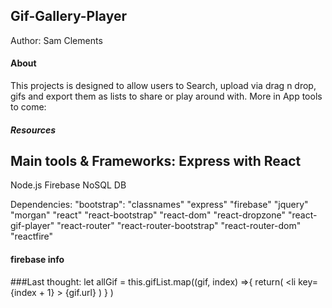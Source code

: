 ## Gif-Gallery-Player

Author: Sam Clements

#### About
This projects is designed to allow users to Search, upload via drag n drop, gifs and export them
as lists to share or play around with. More in App tools to come:


##### Resources

Main tools & Frameworks:
Express with React 
-----
Node.js
Firebase NoSQL DB

Dependencies:
    "bootstrap": 
    "classnames"
    "express"
    "firebase"
    "jquery"
    "morgan"
    "react"
    "react-bootstrap"
    "react-dom"
    "react-dropzone"
    "react-gif-player"
    "react-router"
    "react-router-bootstrap"
    "react-router-dom"
    "reactfire"

#### firebase info


###Last thought:
  let allGif = this.gifList.map((gif, index) =>{
        return(
            <li key={index + 1} >
                {gif.url}
            </li>
        )
        }
    )

